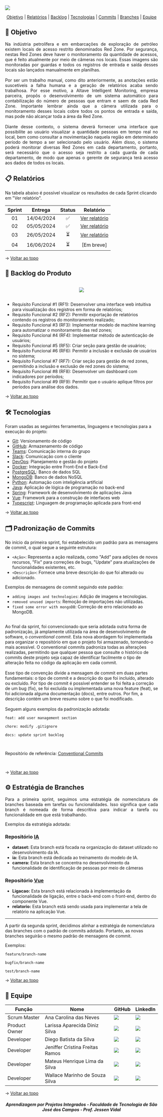 <br id="topo">

<img src="Images/capa-nova.png">

<p align="center">
    <a href="#objetivo">Objetivo</a> |  
    <a href="#relatório">Relatórios</a> | 
    <a href="#projeto">Backlog</a> |
    <a href="#tecnologias">Tecnologias</a> | 
    <a href="#commits">Commits</a> |
    <a href="#branches">Branches</a> |
    <a href="#equipe">Equipe</a> 
</p>

<span id="objetivo">

## 🎯 Objetivo

<p align="justify">
  Na indústria petrolífera e em embarcações de exploração de petróleo existem locais de acesso restrito denominados Red Zone. Por segurança, nestas Red Zones deve haver o monitoramento da quantidade de acessos, que é feito atualmente por meio de câmeras nos locais. Essas imagens são monitoradas por guardas e todos os registros de entrada e saída desses locais são lançados manualmente em planilhas.
  <br>
  <br>
  Por ser um trabalho manual, como dito anteriormente, as anotações estão suscetíveis a falha humana e a geração de relatórios acaba sendo trabalhosa. Por esse motivo, a Altave Intelligent Monitoring, empresa parceira, propôs o desenvolvimento de um sistema automático para contabilização do número de pessoas que entram e saem de cada Red Zone. Importante lembrar ainda que a câmera utilizada para o monitoramento desses locais cobre todos os pontos de entrada e saída, mas pode não alcançar toda a área da Red Zone.
  <br>
  <br>
  Diante desse contexto, o sistema deverá fornecer uma interface que possibilite ao usuário visualizar a quantidade pessoas em tempo real no local, bem como consultar a movimentação naquela região em determinado período de tempo a ser selecionado pelo usuário. Além disso, o sistema poderá monitorar diversas Red Zones em cada departamento, portanto, será necessário que o acesso seja restrito a cada guarda de cada departamento, de modo que apenas o gerente de segurança terá acesso aos dados de todos os locais.
</p>

<span id="relatório">
 
 ## :clipboard: Relatórios
Na tabela abaixo é possível visualizar os resultados de cada Sprint clicando em "Ver relatório". 
    
| Sprint | Entrega | Status | Relatório |
|:-----:|:----------:|:---------:|:---------:|
| 01 | 14/04/2024 |	✅ | [Ver relatório](https://github.com/peonia-api/API_6_Semestre/tree/main/Docs/Sprint-01) |
| 02 | 05/05/2024 |	✅ | [Ver relatório](https://github.com/peonia-api/API_6_Semestre/tree/main/Docs/Sprint-02) |
| 03 | 26/05/2024 |	⏳ | [Ver relatório](https://github.com/peonia-api/API_6_Semestre/tree/main/Docs/Sprint-03) |
| 04 | 16/06/2024 |	⏳ | [Em breve]  |


→ [Voltar ao topo](#topo)

<span id="projeto">
    
 ## 📌 Backlog do Produto
 
<div align="center">
    <br>
      <img src="Images/Backlog do Produto.png">
    <br>
</div>

<br>

- Requisito Funcional #1 (RF1): Desenvolver uma interface web intuitiva para visualização dos registros em forma de relatórios;
- Requisito Funcional #2 (RF2): Permitir exportação de relatórios contendo os registros do monitoramento realizado;
- Requisito Funcional #3 (RF3): Implementar modelo de machine learning para automatizar o monitoramento das red zones;
- Requisito Funcional #4 (RF4): Implementar método de autenticação de usuários;
- Requisito Funcional #5 (RF5): Criar seção para gestão de usuários;
- Requisito Funcional #6 (RF6): Permitir a inclusão e exclusão de usuários no sistema;
- Requisito Funcional #7 (RF7): Criar seção para gestão de red zones, permitindo a inclusão e exclusão de red zones do sistema;
- Requisito Funcional #8 (RF8): Desenvolver um dashboard com indicadores por períodos;
- Requisito Funcional #9 (RF9): Permitir que o usuário aplique filtros por períodos para análise dos dados.

    
→ [Voltar ao topo](#topo)  

<span id="tecnologias">

## 🛠️ Tecnologias

Foram usadas as seguintes ferramentas, linguagens e tecnologias para a execução do projeto:

- [Git](https://git-scm.com): Versionamento de código
- [GitHub](https://github.com/): Armazenamento de código
- [Teams](https://teams.microsoft.com): Comunicação interna do grupo
- [Slack](https://slack.com/intl/pt-br): Comunicação com o cliente
- [DevOps](https://azure.microsoft.com/pt-br/products/devops): Planejamento e gestão do projeto
- [Docker](https://docs.docker.com/): Integração entre Front-End e Back-End
- [PostgreSQL](https://www.postgresql.org/): Banco de dados SQL
- [MongoDB](https://www.mongodb.com/pt-br): Banco de dados NoSQL
- [Python](https://www.python.org/): Automação com inteligência artificial
- [Java](https://www.java.com/pt-BR/): Aplicação de lógica de programação no back-end
- [Spring](https://spring.io/): Framework de desenvolvimento de aplicações Java 
- [Vue](https://vuejs.org/): Framework para a construção de interfaces web
- [Typescript](https://www.typescriptlang.org/): Linguagem de programação aplicada para front-end

→ [Voltar ao topo](#topo)    

<span id="commits">

## 🗂️ Padronização de Commits
<p align="justify">
    No início da primeira sprint, foi estabelecido um padrão para as mensagens de commit, o qual segue a seguinte estrutura:
    
- `<Ação>`: Representa a ação realizada, como "Add" para adições de novos recursos, "Fix" para correções de bugs, "Update" para atualizações de funcionalidades existentes, etc.
- `<Descrição>`: Fornece uma breve descrição do que foi alterado ou adicionado.

Exemplos de mensagens de commit seguindo este padrão:

- `adding images and technologies`: Adição de imagens e tecnologias.
- `removed unused imports`: Remoção de importações não utilizadas.
- `fixed some error with mongoDB`: Correção de erro relacionado ao MongoDB.
<br>
    Ao final da sprint, foi convencionado que seria adotada outra forma de padronização, já amplamente utilizada na área de desenvolvimento de software, o <i>conventional commit</i>. Esta nova abordagem foi implementada para organizar o repositório em que o projeto foi armazenado, tornando-o mais acessível. O conventional commits padroniza todas as alterações realizadas, permitindo que qualquer pessoa que consulte o histórico de commits deste projeto seja capaz de identificar facilmente o tipo de alteração feita no código da aplicação em cada commit.
    <br>
    <br>
    Esse tipo de convenção divide a mensagem de commit em duas partes fundamentais: o tipo de commit e a descrição do que foi incluído, alterado ou excluído. Por tipo de commit é possível entender se foi feita a correção de um bug (fix), se foi excluída ou implementada uma nova feature (feat), se foi adicionada alguma documentação (docs), entre outros. Por fim, a descrição contém um breve resumo sobre o que foi modificado.
    <br>
    <br>
    Seguem alguns exemplos da padronização adotada:
    <br>
</p>

```feat: add user management section```

```chore: modify .gitignore```

```docs: update sprint backlog```

<br>

Repositório de referência: [Conventional Commits](https://gist.github.com/qoomon/5dfcdf8eec66a051ecd85625518cfd13)

<br>

→ [Voltar ao topo](#topo) 

<span id="branches">

## ⚙️ Estratégia de Branches
<p align="justify">
    Para a primeira sprint, seguimos uma estratégia de nomenclatura de branches baseada em tarefas ou funcionalidades. Isso significa que cada branch é nomeada de forma descritiva para indicar a tarefa ou funcionalidade em que está trabalhando.
<br>
    <p>Exemplos da estratégia adotada:</p>
    
### Repositório [IA](https://github.com/peonia-api/API_6_Semestre_IA)
- **dataset:** Esta branch está focada na organização do dataset utilizado no desenvolvimento da IA.
- **ia:** Esta branch está dedicada ao treinamento do modelo de IA.
- **camera:** Esta branch se concentra no desenvolvimento da funcionalidade de identificação de pessoas por meio de câmeras
    
### Repositório [Vue](https://github.com/peonia-api/API_6_Semestre_Vue)
- **Ligacao:** Esta branch está relacionada à implementação da funcionalidade de ligação, entre o back-end com o front-end, dentro do componente Vue.
- **relatorio:** Esta branch está sendo usada para implementar a tela de relatório na aplicação Vue.
<hr>
A partir da segunda sprint, decidimos alinhar a estratégia de nomenclatura das branches com o padrão de commits adotado. Portanto, as novas branches seguirão o mesmo padrão de mensagens de commit.
<br>
    <p>Exemplos:</p>
    
```feature/branch-name```

```bugfix/branch-name```

```test/branch-name```

</p>

→ [Voltar ao topo](#topo)  
    
<span id="equipe">

## 👥 Equipe

|Função|Nome|GitHub|LinkedIn|
| -------- |-------- |-------- |-------- |
| Scrum Master |Ana Carolina das Neves|<a href="https://github.com/AnaCarolinaNeves" target="_blanck"><img src = "https://img.shields.io/badge/GitHub-100000?style=for-the-badge&logo=github&logoColor=white" target="_blank"></a> |<a href="https://www.linkedin.com/in/ana-carolina-neves-36aa68207/" target="_blank"><img src="https://img.shields.io/badge/-LinkedIn-%230077B5?style=for-the-badge&logo=linkedin&logoColor=white" target="_blank"></a>|
| Product Owner |Larissa Aparecida Diniz Silva|<a href="https://github.com/laaridiniz" target="_blanck"><img src = "https://img.shields.io/badge/GitHub-100000?style=for-the-badge&logo=github&logoColor=white" target="_blank"></a> |<a href="https://www.linkedin.com/in/larissa-diniz-dev" target="_blank"><img src="https://img.shields.io/badge/-LinkedIn-%230077B5?style=for-the-badge&logo=linkedin&logoColor=white" target="_blank"></a>|
| Developer |Diego Batista da Silva|<a href="https://github.com/diiegobsilva" target="_blanck"><img src = "https://img.shields.io/badge/GitHub-100000?style=for-the-badge&logo=github&logoColor=white" target="_blank"></a>|<a href="https://www.linkedin.com/in/diegobatista1/" target="_blank"><img src="https://img.shields.io/badge/-LinkedIn-%230077B5?style=for-the-badge&logo=linkedin&logoColor=white" target="_blank"></a>|
| Developer |Jeniffer Cristina Freitas Ramos|<a href="https://github.com/Jennyads" target="_blanck"><img src = "https://img.shields.io/badge/GitHub-100000?style=for-the-badge&logo=github&logoColor=white" target="_blank"></a>|<a href="https://www.linkedin.com/in/jeniffer-cristina-65787b205/" target="_blank"><img src="https://img.shields.io/badge/-LinkedIn-%230077B5?style=for-the-badge&logo=linkedin&logoColor=white" target="_blank"></a>|
| Developer |Mateus Henrique Lima da Silva|<a href="https://github.com/mateushlsilva" target="_blanck"><img src = "https://img.shields.io/badge/GitHub-100000?style=for-the-badge&logo=github&logoColor=white" target="_blank"></a> |<a href="https://www.linkedin.com/in/mateus-silva-80232a222/" target="_blank"><img src="https://img.shields.io/badge/-LinkedIn-%230077B5?style=for-the-badge&logo=linkedin&logoColor=white" target="_blank"></a>|
| Developer |Wallace Marinho de Souza Silva|<a href="https://github.com/WallaceMarinho" target="_blanck"><img src = "https://img.shields.io/badge/GitHub-100000?style=for-the-badge&logo=github&logoColor=white" target="_blank"></a> |<a href="https://www.linkedin.com/in/wallace-marinho/" target="_blank"><img src="https://img.shields.io/badge/-LinkedIn-%230077B5?style=for-the-badge&logo=linkedin&logoColor=white" target="_blank"></a>|

→ [Voltar ao topo](#topo)   

<h5 align="center"> Aprendizagem por Projetos Integrados - Faculdade de Tecnologia de São José dos Campos - Prof. Jessen Vidal </h5>
